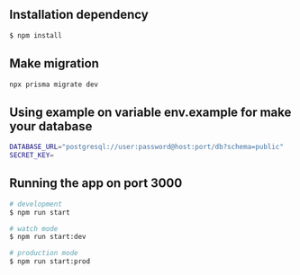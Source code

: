 ## Installation dependency

```bash
$ npm install
```

## Make migration  

```bash
npx prisma migrate dev
```

## Using example on variable env.example for make your database 
```bash
DATABASE_URL="postgresql://user:password@host:port/db?schema=public"
SECRET_KEY=
```

## Running the app on port 3000

```bash
# development
$ npm run start

# watch mode
$ npm run start:dev

# production mode
$ npm run start:prod
```


